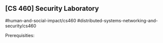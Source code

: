 ## [CS 460] Security Laboratory
#human-and-social-impact/cs460
#distributed-systems-networking-and-security/cs460

Prerequisities:
